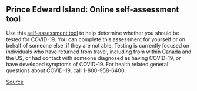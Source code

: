 ## Prince Edward Island: Online self-assessment tool

Use this [self-assessment tool](https://www.google.com/url?q=https://www.princeedwardisland.ca/en/service/self-assessment-for-covid-19&sa=D&ust=1584998310442000&usg=AFQjCNEW9HFOgqY9hFh9nXeLDM7qDdNozA) to help determine whether you should be tested for COVID-19. You can complete this assessment for yourself or on behalf of someone else, if they are not able.
Testing is currently focused on individuals who have returned from travel, including from within Canada and the US, or had contact with someone diagnosed as having COVID-19, or have developed symptoms of COVID-19.
For health related general questions about COVID-19, call 1-800-958-6400.

[Source](https://www.google.com/url?q=https://www.princeedwardisland.ca/en/service/self-assessment-for-covid-19&sa=D&ust=1584998310442000&usg=AFQjCNEW9HFOgqY9hFh9nXeLDM7qDdNozA)
